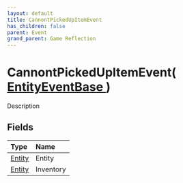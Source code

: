 ```yaml
---
layout: default
title: CannontPickedUpItemEvent
has_children: false
parent: Event
grand_parent: Game Reflection
---
```

# CannontPickedUpItemEvent( [ EntityEventBase ](/riftbreaker-wiki/docs/game-reflection/events/entity_event_base/) )
Description 

## Fields

| Type | Name |
|:----------|:--------------|
| [Entity](/riftbreaker-wiki/docs/game-reflection/classes/entity/) | Entity |
| [Entity](/riftbreaker-wiki/docs/game-reflection/classes/entity/) | Inventory |

